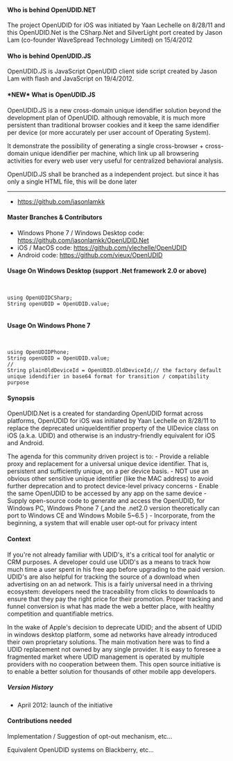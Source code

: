<h4>Who is behind OpenUDID.NET</h4>

<p>The project OpenUDID for iOS was initiated by Yaan Lechelle on 8/28/11 and 
this OpenUDID.Net is the CSharp.Net and SilverLight port created by Jason Lam (co-founder WaveSpread Technology Limited) on 15/4/2012</p>

<h4>Who is behind OpenUDID.JS</h4>

<p>OpenUDID.JS is JavaScript OpenUDID client side script created by Jason Lam with flash and JavaScript on 19/4/2012.  
</p>

<h4><b>*NEW*</b> What is OpenUDID.JS</h4>
<p>
OpenUDID.JS is a new cross-domain unique idendifier solution beyond the development plan of OpenUDID.
although removable, it is much more persistent than traditional browser cookies and it keep the same 
idendifier per device (or more accurately per user account of Operating System).

It demonstrate the possibility of generating a single cross-browser + cross-domain unique idendifier per machine,
which link up all browsering activities for every web user very useful for centralized behavioral analysis.

</p>

<p>OpenUDID.JS shall be branched as a independent project. but since it has only a single HTML file, this will be done later </p>

<hr/>
<ul>
<li><a href="https://github.com/jasonlamkk">https://github.com/jasonlamkk</a></li>
</ul><h4>Master Branches &amp; Contributors</h4>

<ul>
<li>Windows Phone 7 / Windows Desktop code: <a href="https://github.com/jasonlamkk/OpenUDID.Net">https://github.com/jasonlamkk/OpenUDID.Net</a></li>
<li>iOS / MacOS code: <a href="https://github.com/ylechelle/OpenUDID">https://github.com/ylechelle/OpenUDID</a></li>
<li>Android code: <a href="https://github.com/vieux/OpenUDID">https://github.com/vieux/OpenUDID</a></li>
</ul>


<h4>Usage On Windows Desktop (support .Net framework 2.0 or above)</h4>

<pre><code>

using OpenUDIDCSharp;
String openUDID = OpenUDID.value;

</code></pre>

<h4>Usage On Windows Phone 7</h4>

<pre><code>

using OpenUDIDPhone;
String openUDID = OpenUDID.value;
//
String plainOldDeviceId = OpenUDID.OldDeviceId;// the factory default unique idendifier in base64 format for transition / compatibility purpose
</code></pre>

<h4>Synopsis</h4>

<p>OpenUDID.Net is a created for standarding OpenUDID format across platforms, 
OpenUDID for iOS was initiated by Yaan Lechelle on 8/28/11 to replace the deprecated uniqueIdentifier property of the UIDevice class on iOS (a.k.a. UDID) and otherwise is an industry-friendly equivalent for iOS and Android.</p>

<p>The agenda for this community driven project is to:
- Provide a reliable proxy and replacement for a universal unique device identifier. That is, persistent and sufficiently unique, on a per device basis.
- NOT use an obvious other sensitive unique identifier (like the MAC address) to avoid further deprecation and to protect device-level privacy concerns
- Enable the same OpenUDID to be accessed by any app on the same device
- Supply open-source code to generate and access the OpenUDID, for Windows PC, Windows Phone 7 (,and the .net2.0 version theoretically can port to Windows CE and Windows Mobile 5~6.5 )
- Incorporate, from the beginning, a system that will enable user opt-out for privacy intent</p>

<h4>Context</h4>

<p>If you're not already familiar with UDID's, it's a critical tool for analytic or CRM purposes. A developer could use UDID's as a means to track how much time a user spent in his free app before upgrading to the paid version. UDID's are also helpful for tracking the source of a download when advertising on an ad network. This is a fairly universal need in a thriving ecosystem: developers need the traceability from clicks to downloads to ensure that they pay the right price for their promotion. Proper tracking and funnel conversion is what has made the web a better place, with healthy competition and quantifiable metrics.</p>

<p>In the wake of Apple's decision to deprecate UDID;
 and the absent of UDID in windows desktop platform, some ad networks have already introduced their own proprietary solutions. The main motivation here was to find a UDID replacement not owned by any single provider. It is easy to foresee a fragmented market where UDID management is operated by multiple providers with no cooperation between them. This open source initiative is to enable a better solution for thousands of other mobile app developers.</p>

<h5>Version History</h5>

<ul>
<li>April 2012: launch of the initiative</li>
</ul><h4>Contributions needed</h4>

<p>Implementation / Suggestion of opt-out mechanism, etc...</p>
<p>Equivalent OpenUDID systems on Blackberry, etc...</p>
